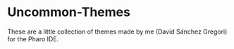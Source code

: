 # Uncommon-Themes

These are a little collection of themes made by me (David Sánchez Gregori) for the Pharo IDE.

